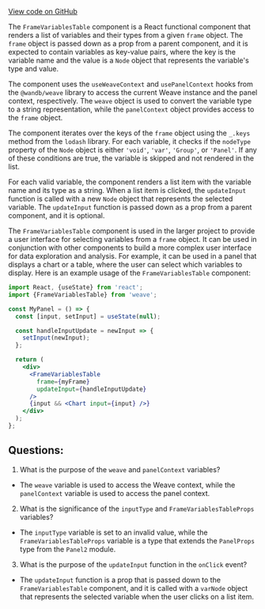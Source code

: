 [View code on GitHub](https://github.com/wandb/weave/weave-js/src/components/Panel2/PanelRootBrowser/FrameVariablesTable.tsx)

The `FrameVariablesTable` component is a React functional component that renders a list of variables and their types from a given `frame` object. The `frame` object is passed down as a prop from a parent component, and it is expected to contain variables as key-value pairs, where the key is the variable name and the value is a `Node` object that represents the variable's type and value.

The component uses the `useWeaveContext` and `usePanelContext` hooks from the `@wandb/weave` library to access the current Weave instance and the panel context, respectively. The `weave` object is used to convert the variable type to a string representation, while the `panelContext` object provides access to the `frame` object.

The component iterates over the keys of the `frame` object using the `_.keys` method from the `lodash` library. For each variable, it checks if the `nodeType` property of the `Node` object is either `'void'`, `'var'`, `'Group'`, or `'Panel'`. If any of these conditions are true, the variable is skipped and not rendered in the list.

For each valid variable, the component renders a list item with the variable name and its type as a string. When a list item is clicked, the `updateInput` function is called with a new `Node` object that represents the selected variable. The `updateInput` function is passed down as a prop from a parent component, and it is optional.

The `FrameVariablesTable` component is used in the larger project to provide a user interface for selecting variables from a `frame` object. It can be used in conjunction with other components to build a more complex user interface for data exploration and analysis. For example, it can be used in a panel that displays a chart or a table, where the user can select which variables to display. Here is an example usage of the `FrameVariablesTable` component:

```jsx
import React, {useState} from 'react';
import {FrameVariablesTable} from 'weave';

const MyPanel = () => {
  const [input, setInput] = useState(null);

  const handleInputUpdate = newInput => {
    setInput(newInput);
  };

  return (
    <div>
      <FrameVariablesTable
        frame={myFrame}
        updateInput={handleInputUpdate}
      />
      {input && <Chart input={input} />}
    </div>
  );
};
```
## Questions: 
 1. What is the purpose of the `weave` and `panelContext` variables?
- The `weave` variable is used to access the Weave context, while the `panelContext` variable is used to access the panel context.
2. What is the significance of the `inputType` and `FrameVariablesTableProps` variables?
- The `inputType` variable is set to an invalid value, while the `FrameVariablesTableProps` variable is a type that extends the `PanelProps` type from the `Panel2` module.
3. What is the purpose of the `updateInput` function in the `onClick` event?
- The `updateInput` function is a prop that is passed down to the `FrameVariablesTable` component, and it is called with a `varNode` object that represents the selected variable when the user clicks on a list item.